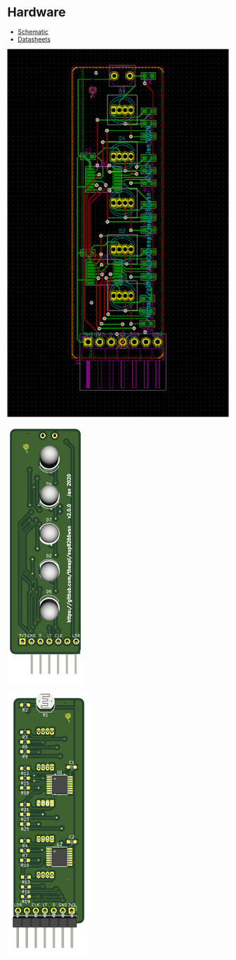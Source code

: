 # Hardware

- [Schematic](./kicad/receiver/receiver.pdf)
- [Datasheets](./datasheets)


![](./pcb_layout.png)

![](./pcb_top.png)

![](./pcb_bottom.png)
